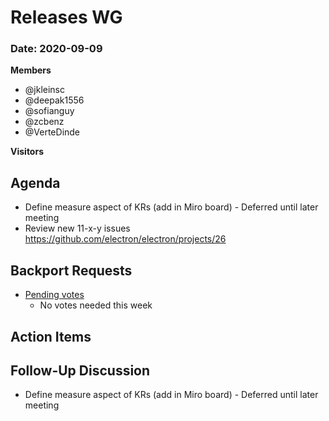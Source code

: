 # Releases WG

### Date: 2020-09-09

**Members**
 * @jkleinsc 
 * @deepak1556
 * @sofianguy
 * @zcbenz
 * @VerteDinde

**Visitors**


## Agenda

* Define measure aspect of KRs (add in Miro board) - Deferred until later meeting
* Review new 11-x-y issues https://github.com/electron/electron/projects/26

## Backport Requests

* [Pending votes](https://github.com/electron/electron/pulls?q=is%3Apr+is%3Aopen+label%3A%22backport%2Frequested+%F0%9F%97%B3%22+)
    * No votes needed this week

## Action Items
 

## Follow-Up Discussion

* Define measure aspect of KRs (add in Miro board) - Deferred until later meeting
